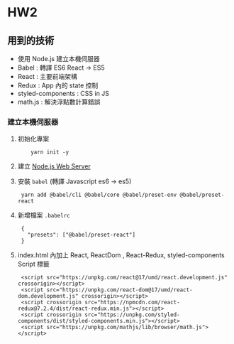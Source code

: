 # HW2

## 用到的技術

- 使用 Node.js 建立本機伺服器
- Babel : 轉譯 ES6 React -> ES5
- React : 主要前端架構
- Redux : App 內的 state 控制
- styled-components : CSS in JS
- math.js : 解決浮點數計算錯誤

### 建立本機伺服器

1. 初始化專案

   ```(Shell)
       yarn init -y
   ```

2. 建立 [Node.js Web Server](https://github.com/lp250isme/server.js/blob/master/sever.js)

3. 安裝 `babel` (轉譯 Javascript es6 -> es5)

   ```(Shell)
    yarn add @babel/cli @babel/core @babel/preset-env @babel/preset-react
   ```

4. 新增檔案 `.babelrc`

   ```(Json)
    {
      "presets": ["@babel/preset-react"]
    }
   ```

5. index.html 內加上 React, ReactDom , React-Redux, styled-components Script 標籤

   ```()HTML
    <script src="https://unpkg.com/react@17/umd/react.development.js" crossorigin></script>
    <script src="https://unpkg.com/react-dom@17/umd/react-dom.development.js" crossorigin></script>
    <script crossorigin src="https://npmcdn.com/react-redux@7.2.4/dist/react-redux.min.js"></script>
    <script crossorigin src="https://unpkg.com/styled-components/dist/styled-components.min.js"></script>
    <script src="https://unpkg.com/mathjs/lib/browser/math.js"></script>
   ```
